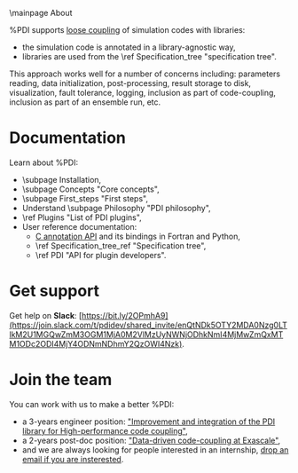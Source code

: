 \mainpage About

%PDI supports [loose coupling](https://en.wikipedia.org/wiki/Loose_coupling) of
simulation codes with libraries:
* the simulation code is annotated in a library-agnostic way,
* libraries are used from the \ref Specification_tree "specification tree".

This approach works well for a number of concerns including: parameters reading, data
initialization, post-processing, result storage to disk, visualization, fault
tolerance, logging,  inclusion as part of code-coupling, inclusion as part of an
ensemble run, etc.


# Documentation

Learn about %PDI:
* \subpage Installation,
* \subpage Concepts "Core concepts",
* \subpage First_steps "First steps",
* Understand \subpage Philosophy "PDI philosophy",
* \ref Plugins "List of PDI plugins",
* User reference documentation:
  - [C annotation API](modules.html) and its bindings in Fortran and Python,
  - \ref Specification_tree_ref "Specification tree",
  - \ref PDI "API for plugin developers".


# Get support

Get help on **Slack**: [https://bit.ly/2OPmhA9](https://join.slack.com/t/pdidev/shared_invite/enQtNDk5OTY2MDA0Nzg0LTlkM2U1MGQwZmM3OGM1MjA0M2VlMzUyNWNjODhkNmI4MjMwZmQxMTM1ODc2ODI4MjY4ODNmNDhmY2QzOWI4Nzk).


# Join the team

You can work with us to make a better %PDI:
* a 3-years engineer position: ["Improvement and integration of the PDI library for High-performance code coupling"](http://www.maisondelasimulation.fr/en/emploi/3-years-engineer-position-improvement-and-integration-of-the-pdi-library-for-high-performance-code-coupling-2/),
* a 2-years post-doc position: ["Data-driven code-coupling at Exascale"](http://www.maisondelasimulation.fr/en/emploi/2-years-post-doc-position-data-driven-code-coupling-at-exascale-2/),
* and we are always looking for people interested in an internship, [drop an email if you are insterested](mailto:julien.bigot@cea.fr).
